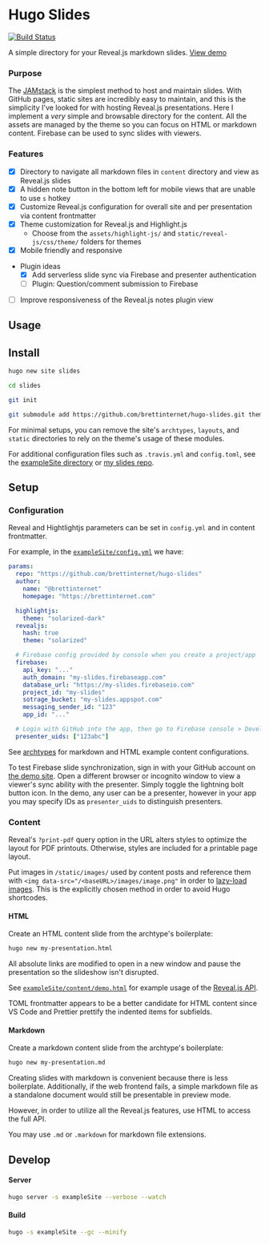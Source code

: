 # Hugo Slides

[![Build Status](https://travis-ci.org/brettinternet/hugo-slides.svg?branch=master)](https://travis-ci.org/brettinternet/hugo-slides)

A simple directory for your Reveal.js markdown slides. [View demo](https://brettinternet.github.io/hugo-slides/)

### Purpose

The [JAMstack](https://jamstack.org) is the simplest method to host and maintain slides. With GitHub pages, static sites are incredibly easy to maintain, and this is the simplicity I've looked for with hosting Reveal.js presentations. Here I implement a _very_ simple and browsable directory for the content. All the assets are managed by the theme so you can focus on HTML or markdown content. Firebase can be used to sync slides with viewers.

### Features

- [x] Directory to navigate all markdown files in `content` directory and view as Reveal.js slides
- [x] A hidden note button in the bottom left for mobile views that are unable to use `s` hotkey
- [x] Customize Reveal.js configuration for overall site and per presentation via content frontmatter
- [x] Theme customization for Reveal.js and Highlight.js
  - Choose from the `assets/highlight-js/` and `static/reveal-js/css/theme/` folders for themes
- [x] Mobile friendly and responsive
- Plugin ideas
  - [x] Add serverless slide sync via Firebase and presenter authentication
  - [ ] Plugin: Question/comment submission to Firebase
- [ ] Improve responsiveness of the Reveal.js notes plugin view

## Usage

## Install

```sh
hugo new site slides

cd slides

git init

git submodule add https://github.com/brettinternet/hugo-slides.git theme/hugo-slides
```

For minimal setups, you can remove the site's `archtypes`, `layouts`, and `static` directories to rely on the theme's usage of these modules.

For additional configuration files such as `.travis.yml` and `config.toml`, see the [exampleSite directory](exampleSite/) or [my slides repo](https://github.com/brettinternet/slides).

## Setup

### Configuration

Reveal and Hightlightjs parameters can be set in `config.yml` and in content frontmatter.

For example, in the [`exampleSite/config.yml`](exampleSite/config.yml) we have:

```yml
params:
  repo: "https://github.com/brettinternet/hugo-slides"
  author:
    name: "@brettinternet"
    homepage: "https://brettinternet.com"

  highlightjs:
    theme: "solarized-dark"
  revealjs:
    hash: true
    theme: "solarized"

  # Firebase config provided by console when you create a project/app
  firebase:
    api_key: "..."
    auth_domain: "my-slides.firebaseapp.com"
    database_url: "https://my-slides.firebaseio.com"
    project_id: "my-slides"
    sotrage_bucket: "my-slides.appspot.com"
    messaging_sender_id: "123"
    app_id: "..."

  # Login with GitHub into the app, then go to Firebase console > Develop > Authentication > Users and retrive your `User UID`
  presenter_uids: ["123abc"]
```

See [archtypes](archtypes) for markdown and HTML example content configurations.

To test Firebase slide synchronization, sign in with your GitHub account on [the demo site](https://brettinternet.github.io/hugo-slides/). Open a different browser or incognito window to view a viewer's sync ability with the presenter. Simply toggle the lightning bolt button icon. In the demo, any user can be a presenter, however in your app you may specify IDs as `presenter_uids` to distinguish presenters.

### Content

Reveal's `?print-pdf` query option in the URL alters styles to optimize the layout for PDF printouts. Otherwise, styles are included for a printable page layout.

Put images in `/static/images/` used by content posts and reference them with `<img data-src="/<baseURL>/images/image.png"` in order to [lazy-load images](https://github.com/hakimel/reveal.js/#lazy-loading). This is the explicitly chosen method in order to avoid Hugo shortcodes.

#### HTML

Create an HTML content slide from the archtype's boilerplate:

```sh
hugo new my-presentation.html
```

All absolute links are modified to open in a new window and pause the presentation so the slideshow isn't disrupted.

See [`exampleSite/content/demo.html`](content/demo.html) for example usage of the [Reveal.js API](https://github.com/hakimel/reveal.js).

TOML frontmatter appears to be a better candidate for HTML content since VS Code and Prettier prettify the indented items for subfields.

#### Markdown

Create a markdown content slide from the archtype's boilerplate:

```sh
hugo new my-presentation.md
```

Creating slides with markdown is convenient because there is less boilerplate. Additionally, if the web frontend fails, a simple markdown file as a standalone document would still be presentable in preview mode.

However, in order to utilize all the Reveal.js features, use HTML to access the full API.

You may use `.md` or `.markdown` for markdown file extensions.

## Develop

#### Server

```sh
hugo server -s exampleSite --verbose --watch
```

#### Build

```sh
hugo -s exampleSite --gc --minify
```
